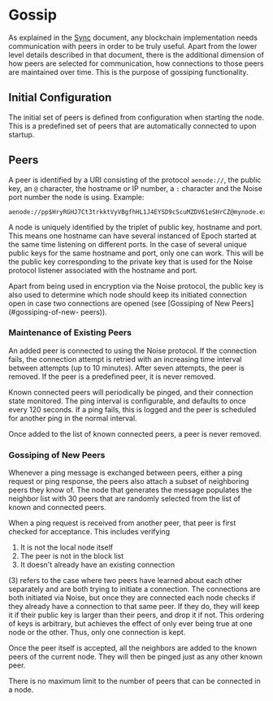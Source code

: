 # Gossip

As explained in the [Sync](SYNC.md) document, any blockchain implementation
needs communication with peers in order to be truly useful. Apart from the lower
level details described in that document, there is the additional dimension of
how peers are selected for communication, how connections to those peers are
maintained over time. This is the purpose of gossiping functionality.

## Initial Configuration

The initial set of peers is defined from configuration when starting the node.
This is a predefined set of peers that are automatically connected to upon
startup.

## Peers

A peer is identified by a URI consisting of the protocol `aenode://`, the public
key, an `@` character, the hostname or IP number, a `:` character and the Noise
port number the node is using. Example:

```
aenode://pp$HryRGHJ7Ct3trkktVyVBgfhHL1J4EYSD9cScuMZDV61eSHrCZ@mynode.example.com:3015
```

A node is uniquely identified by the triplet of public key, hostname and port.
This means one hostname can have several instanced of Epoch started at the same
time listening on different ports. In the case of several unique public keys for
the same hostname and port, only one can work. This will be the public key
corresponding to the private key that is used for the Noise protocol listener
associated with the hostname and port.

Apart from being used in encryption via the Noise protocol, the public key is
also used to determine which node should keep its initiated connection open in
case two connections are opened (see [Gossiping of New Peers](#gossiping-of-new-
peers)).

### Maintenance of Existing Peers

An added peer is connected to using the Noise protocol. If the connection fails,
the connection attempt is retried with an increasing time interval between
attempts (up to 10 minutes). After seven attempts, the peer is removed. If the
peer is a predefined peer, it is never removed.

Known connected peers will periodically be pinged, and their connection state
monitored. The ping interval is configurable, and defaults to once every 120
seconds. If a ping fails, this is logged and the peer is scheduled for another
ping in the normal interval.

Once added to the list of known connected peers, a peer is never removed.

### Gossiping of New Peers

Whenever a ping message is exchanged between peers, either a ping request or
ping response, the peers also attach a subset of neighboring peers they know of.
The node that generates the message populates the neighbor list with 30 peers
that are randomly selected from the list of known and connected peers.

When a ping request is received from another peer, that peer is first checked
for acceptance. This includes verifying

1. It is not the local node itself
2. The peer is not in the block list
3. It doesn't already have an existing connection

(3) refers to the case where two peers have learned about each other separately
and are both trying to initiate a connection. The connections are both initiated
via Noise, but once they are connected each node checks if they already have a
connection to that same peer. If they do, they will keep it if their public key
is larger than their peers, and drop it if not. This ordering of keys is
arbitrary, but achieves the effect of only ever being true at one node or the
other. Thus, only one connection is kept.

Once the peer itself is accepted, all the neighbors are added to the known
peers of the current node. They will then be pinged just as any other known
peer.

There is no maximum limit to the number of peers that can be connected in a
node.
